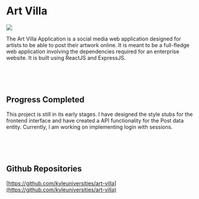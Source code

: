 # Art Villa

![](../resources/project/art-villa/image.png)

The Art Villa Application is a social media web application designed for artists to be able to
post their artwork online. It is meant to be a full-fledge web application involving the dependencies
required for an enterprise website. It is built using ReactJS and ExpressJS.

&nbsp;

&nbsp;

## Progress Completed

This project is still in its early stages. I have designed the style stubs for the frontend interface
and have created a API functionality for the Post data entity. Currently, I am working on
implementing login with sessions.

&nbsp;

&nbsp;

## Github Repositories

[https://github.com/kyleuniversities/art-villa](https://github.com/kyleuniversities/art-villa)
